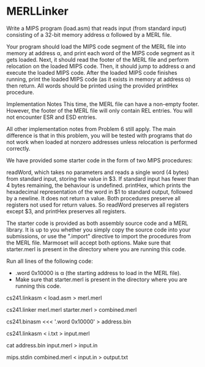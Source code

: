 # MERLLinker

Write a MIPS program (load.asm) that reads input (from standard input) consisting of a 32-bit memory address α followed by a MERL file.

Your program should load the MIPS code segment of the MERL file into memory at address α, and print each word of the MIPS code segment as it gets loaded.
Next, it should read the footer of the MERL file and perform relocation on the loaded MIPS code.
Then, it should jump to address α and execute the loaded MIPS code.
After the loaded MIPS code finishes running, print the loaded MIPS code (as it exists in memory at address α) then return.
All words should be printed using the provided printHex procedure.

Implementation Notes
This time, the MERL file can have a non-empty footer. However, the footer of the MERL file will only contain REL entries. You will not encounter ESR and ESD entries.

All other implementation notes from Problem 6 still apply. The main difference is that in this problem, you will be tested with programs that do not work when loaded at nonzero addresses unless relocation is performed correctly.



We have provided some starter code in the form of two MIPS procedures:

readWord, which takes no parameters and reads a single word (4 bytes) from standard input, storing the value in $3. If standard input has fewer than 4 bytes remaining, the behaviour is undefined.
printHex, which prints the hexadecimal representation of the word in $1 to standard output, followed by a newline. It does not return a value.
Both procedures preserve all registers not used for return values. So readWord preserves all registers except $3, and printHex preserves all registers.

The starter code is provided as both assembly source code and a MERL library. It is up to you whether you simply copy the source code into your submissions, or use the ".import" directive to import the procedures from the MERL file. Marmoset will accept both options.
Make sure that starter.merl is present in the directory where you are running this code.


Run all lines of the following code:
- .word 0x10000 is α (the starting address to load in the MERL file).
- Make sure that starter.merl is present in the directory where you are running this code.

cs241.linkasm < load.asm > merl.merl

cs241.linker merl.merl starter.merl > combined.merl

cs241.binasm <<< '.word 0x10000' > address.bin

cs241.linkasm < i.txt > input.merl

cat address.bin input.merl > input.in

mips.stdin combined.merl < input.in > output.txt




